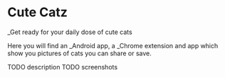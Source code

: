 # Cute Catz

_Get ready for your daily dose of cute cats

Here you will find an _Android app, a _Chrome extension and app which show you pictures of cats you can share or save.

TODO description
TODO screenshots